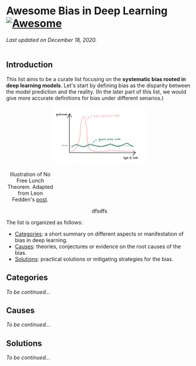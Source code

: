 # Awesome Bias in Deep Learning [![Awesome](https://awesome.re/badge-flat2.svg)](https://awesome.re)
*Last updated on December 18, 2020.*  
<br>

## Introduction
This list aims to be a curate list focusing on the **systematic bias rooted in deep learning models**. Let's start by defining bias as the disparity between the model prediction and the reality. (In the later part of this list, we would give more accurate definitions for bias under different senarios.)

<p align="center">
  <img width="50%" src="https://github.com/ZIYU-DEEP/awesome-bias-in-deep-learning/blob/main/images/NFLT.jpeg">
  <div style='width: 130px; text-align: center;'>Illustration of No Free Lunch Theorem. Adapted from Leon Fedden's <a href="https://medium.com/@LeonFedden/the-no-free-lunch-theorem-62ae2c3ed10c">post</a>.</div>
</p>

<p align="center">
  dfsdfs
</p>

The list is organized as follows:  
- [Categories](#Categories): a short summary on different aspects or manifestation of bias in deep learning.
- [Causes](#Causes): theories, conjectures or evidence on the root causes of the bias.  
- [Solutions](#Solutions): practical solutions or mitigating strategies for the bias.

## Categories
*To be continued...*

## Causes
*To be continued...*

## Solutions
*To be continued...*



